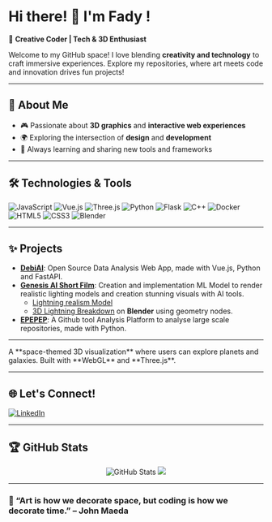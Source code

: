 # Hi there! 👋 I'm Fady !

🎨 **Creative Coder | Tech & 3D Enthusiast**

Welcome to my GitHub space! I love blending **creativity and technology** to craft immersive experiences. Explore my repositories, where art meets code and innovation drives fun projects!

---

## 🌟 About Me

- 🎮 Passionate about **3D graphics** and **interactive web experiences**
- 🌍 Exploring the intersection of **design** and **development**
- 🚀 Always learning and sharing new tools and frameworks

---
## 🛠️ Technologies & Tools
![JavaScript](https://img.shields.io/badge/-JavaScript-F7DF1E?logo=javascript&logoColor=black&style=for-the-badge)
![Vue.js](https://img.shields.io/badge/-Vue.js-4FC08D?logo=vue.js&logoColor=white&style=for-the-badge)
![Three.js](https://img.shields.io/badge/-Three.js-000000?logo=three.js&logoColor=white&style=for-the-badge)
![Python](https://img.shields.io/badge/-Python-3776AB?logo=python&logoColor=white&style=for-the-badge)
![Flask](https://img.shields.io/badge/-Flask-000000?logo=flask&logoColor=white&style=for-the-badge)
![C++](https://img.shields.io/badge/-C++-00599C?logo=c%2B%2B&logoColor=white&style=for-the-badge)
![Docker](https://img.shields.io/badge/-Docker-2496ED?logo=docker&logoColor=white&style=for-the-badge)
![HTML5](https://img.shields.io/badge/-HTML5-E34F26?logo=html5&logoColor=white&style=for-the-badge)
![CSS3](https://img.shields.io/badge/-CSS3-1572B6?logo=css3&logoColor=white&style=for-the-badge)
![Blender](https://img.shields.io/badge/-Blender-F5792A?logo=blender&logoColor=white&style=for-the-badge)


---
## ✨ Projects

- [**DebiAI**](https://github.com/your-repo-link): Open Source Data Analysis Web App, made with Vue.js, Python and FastAPI.  
- [**Genesis AI Short Film**](https://youtu.be/bNjXkdaBKWk): Creation and implementation ML Model to render realistic lighting models and creation stunning visuals with AI tools.
    - [Lightning realism Model](https://github.com/FadyCoding/Lightning-Realism-Model)
    - [3D Lightning Breakdown](https://youtu.be/6yESb9-7Vvo) on **Blender** using geometry nodes.  
- [**EPEPEP**](https://github.com/your-repo-link): A Github tool Analysis Platform to analyse large scale repositories, made with Python.
  
---

<!--
### 🎥 **3D Short Film made with AI : Genesis**  
[![Live Demo](https://img.shields.io/badge/-Live_Demo-brightgreen?style=for-the-badge)](https://your-live-demo-link.com)
[![GitHub](https://img.shields.io/badge/-GitHub_Repo-181717?logo=github&logoColor=white&style=for-the-badge)](https://github.com/your-repo-link)

> An interactive **3D portfolio website** where users can navigate through my work, view 3D objects, and interact with the content using **Three.js**.

### 🌌 **Contribution to growing Open Source Data Analysis Web Application : DebiAI**  
[![Live Demo](https://img.shields.io/badge/-Live_Demo-brightgreen?style=for-the-badge)]((https://demo.debiai.fr/#/))
[![GitHub](https://img.shields.io/badge/-GitHub_Repo-181717?logo=github&logoColor=white&style=for-the-badge)]((https://github.com/debiai/DebiAI))

<!--> A **space-themed 3D visualization** where users can explore planets and galaxies. Built with **WebGL** and **Three.js**. 

---

## 🌐 Let's Connect!

[![LinkedIn](https://img.shields.io/badge/-LinkedIn-0077B5?logo=linkedin&logoColor=white&style=for-the-badge)](https://linkedin.com/in/your-profile)
<!-- [![Twitter](https://img.shields.io/badge/-Twitter-1DA1F2?logo=twitter&logoColor=white&style=for-the-badge)](https://twitter.com/your-profile) -->
<!-- [![Portfolio](https://img.shields.io/badge/-Portfolio-000000?logo=firefox&logoColor=white&style=for-the-badge)](https://your-portfolio-link.com) -->


---
<!--
## 🖌️ Interactive 3D Experience

> Click the 3D model below to see my creative side in action! 🎉  

<div align="center">
  <iframe src="https://your-3d-model-link.com" width="600" height="400" style="border:none;"></iframe>
</div>

---
-->

## 🏆 GitHub Stats

<div align="center">
  <img src="https://github-readme-stats.vercel.app/api?username=FadyCoding&show_icons=true&theme=radical" alt="GitHub Stats" />
  <img src="https://github-readme-streak-stats.herokuapp.com/?user=FadyCoding&theme=radical" />
</div>

---

### 🎨 “Art is how we decorate space, but coding is how we decorate time.” – John Maeda
